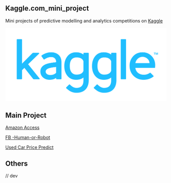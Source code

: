 ## Kaggle.com_mini_project
Mini projects of predictive modelling and analytics competitions on [Kaggle](https://www.kaggle.com/)<br>


![image](https://github.com/yennanliu/Kaggle.com_mini_project/blob/master/doc/kaggle.png)



## Main Project 


[Amazon Access](https://github.com/yennanliu/Kaggle.com_mini_project/tree/master/Amazon_access)<br>

[FB -Human-or-Robot](https://github.com/yennanliu/Kaggle.com_mini_project/tree/master/Facebook-Recruiting-IV_-Human-or-Robot)<br>

[Used Car Price Predict](https://github.com/yennanliu/Kaggle.com_mini_project/tree/master/used-cars-database)<br>


## Others 

// dev 




